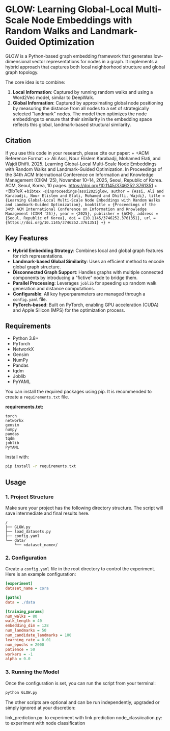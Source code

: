 # GLOW: Learning Global-Local Multi-Scale Node Embeddings with Random Walks and Landmark-Guided Optimization

GLOW is a Python-based graph embedding framework that generates low-dimensional vector representations for nodes in a graph. It implements a hybrid approach that captures both local neighborhood structure and global graph topology.

The core idea is to combine:
1.  **Local Information**: Captured by running random walks and using a Word2Vec model, similar to DeepWalk.
2.  **Global Information**: Captured by approximating global node positioning by measuring the distance from all nodes to a set of strategically selected "landmark" nodes. 
The model then optimizes the node embeddings to ensure that their similarity in the embedding space reflects this global, landmark-based structural similarity.

## Citation
If you use this code in your research, please cite our paper: + +ACM Reference Format +> Ali Assi, Nour Elislem Karabadji, Mohamed Elati, and Wajdi Dhifli. 2025. Learning Global-Local Multi-Scale Node Embeddings with Random Walks and Landmark-Guided Optimization. In Proceedings of the 34th ACM International Conference on Information and Knowledge Management (CIKM ’25), November 10–14, 2025, Seoul, Republic of Korea. ACM, Seoul, Korea, 10 pages. https://doi.org/10.1145/3746252.3761351 + +BibTeX +```bibtex +@inproceedings{assi2025glow,
author = {Assi, Ali and Karabadji, Nour Elislem and Elati, Mohamed and Dhifli, Wajdi},
title = {Learning Global-Local Multi-Scale Node Embeddings with Random Walks and Landmark-Guided Optimization},
booktitle = {Proceedings of the 34th ACM International Conference on Information and Knowledge Management (CIKM '25)},
year = {2025},
publisher = {ACM},
address = {Seoul, Republic of Korea},
doi = {10.1145/3746252.3761351},
url = {https://doi.org/10.1145/3746252.3761351} +} +```


## Key Features

*   **Hybrid Embedding Strategy**: Combines local and global graph features for rich representations.
*   **Landmark-based Global Similarity**: Uses an efficient method to encode global graph structure.
*   **Disconnected Graph Support**: Handles graphs with multiple connected components by introducing a "fictive" node to bridge them.
*   **Parallel Processing**: Leverages `joblib` for speeding up random walk generation and distance computations.
*   **Configurable**: All key hyperparameters are managed through a `config.yaml` file.
*   **PyTorch-based**: Built on PyTorch, enabling GPU acceleration (CUDA) and Apple Silicon (MPS) for the optimization process.

## Requirements

*   Python 3.8+
*   PyTorch
*   NetworkX
*   Gensim
*   NumPy
*   Pandas
*   tqdm
*   Joblib
*   PyYAML

You can install the required packages using pip. It is recommended to create a `requirements.txt` file.

**requirements.txt:**
```
torch
networkx
gensim
numpy
pandas
tqdm
joblib
PyYAML
```

Install with:
```sh
pip install -r requirements.txt
```

## Usage

### 1. Project Structure

Make sure your project has the following directory structure. The script will save intermediate and final results here.

```
/
├── GLOW.py
├── load_datasets.py
├── config.yaml
└── data/
    └── <dataset_name>/
```

### 2. Configuration

Create a `config.yaml` file in the root directory to control the experiment. Here is an example configuration:

```ini
[experiment]
dataset_name = cora

[paths]
data = ./data

[training_params]
num_walks = 80
walk_length = 40
embedding_dim = 128
num_landmarks = 50
num_candidate_landmarks = 100
learning_rate = 0.01
num_epochs = 2000
patience = 50
workers = -1
alpha = 0.0
```

### 3. Running the Model

Once the configuration is set, you can run the script from your terminal:

```sh
python GLOW.py
```

The other scripts are optional and can be run independently, upgraded or simply ignored at your discretion: 

link_prediction.py: to experiment with link prediction
node_classiication.py: to experiment with node classification
